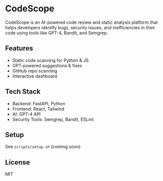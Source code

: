 # CodeScope 

CodeScope is an AI-powered code review and static analysis platform that helps developers identify bugs, security issues, and inefficiencies in their code using tools like GPT-4, Bandit, and Semgrep.

## Features
- Static code scanning for Python & JS
- GPT-powered suggestions & fixes
- GitHub repo scanning
- Interactive dashboard

## Tech Stack
- Backend: FastAPI, Python
- Frontend: React, Tailwind
- AI: GPT-4 API
- Security Tools: Semgrep, Bandit, ESLint

## Setup
See `scripts/setup.sh` (coming soon)

## License
MIT
